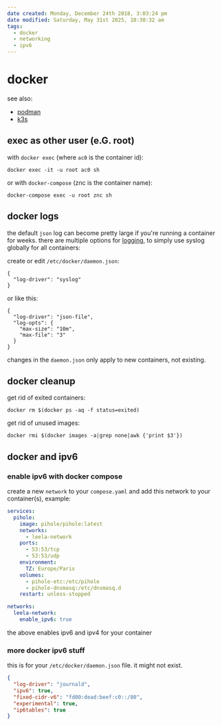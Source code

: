 ```yaml
---
date created: Monday, December 24th 2018, 3:03:24 pm
date modified: Saturday, May 31st 2025, 10:30:32 am
tags:
  - docker
  - networking
  - ipv6
---
```


# docker

see also:

- [podman](/man/podman)
- [k3s](/man/k3s)

## exec as other user (e.G. root)

with `docker exec` (where `ac0` is the container id):

```
docker exec -it -u root ac0 sh
```

or with `docker-compose` (znc is the container name):

```
docker-compose exec -u root znc sh
```

## docker logs

the default `json` log can become pretty large if you're running a container for weeks. there are multiple options for [logging](https://docs.docker.com/config/containers/logging/), to simply use syslog globally for all containers:

create or edit `/etc/docker/daemon.json`:

```
{
  "log-driver": "syslog"
}
```

or like this:

```
{
  "log-driver": "json-file",
  "log-opts": {
    "max-size": "10m",
    "max-file": "3"
  }
}
```

changes in the `daemon.json` only apply to new containers, not existing.

## docker cleanup

get rid of exited containers:

```
docker rm $(docker ps -aq -f status=exited)
```

get rid of unused images:

```
docker rmi $(docker images -a|grep none|awk {'print $3'})
```

## docker and ipv6

### enable ipv6 with docker compose

create a new `network` to your `compose.yaml` and add this network to your container(s), example:

```yaml
services:
  pihole:
    image: pihole/pihole:latest
    networks:
      - leela-network
    ports:
      - 53:53/tcp
      - 53:53/udp
    environment:
      TZ: Europe/Paris
    volumes:
      - pihole-etc:/etc/pihole
      - pihole-dnsmasq:/etc/dnsmasq.d
    restart: unless-stopped

networks:
  leela-network:
    enable_ipv6: true
```

the above enables ipv6 and ipv4 for your container

### more docker ipv6 stuff

this is for your `/etc/docker/daemon.json` file. it might not exist.

```json
{
  "log-driver": "journald",
  "ipv6": true,
  "fixed-cidr-v6": "fd00:dead:beef:c0::/80",
  "experimental": true,
  "ip6tables": true
}
```
